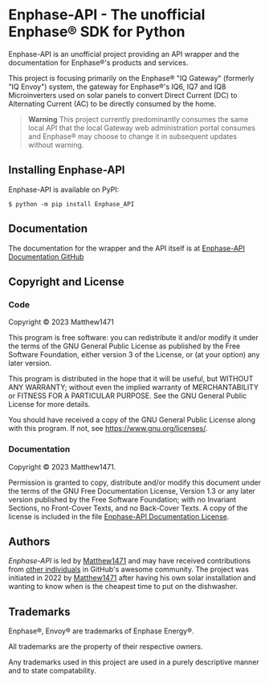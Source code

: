 # Enphase-API - The unofficial Enphase® SDK for Python

Enphase-API is an unofficial project providing an API wrapper and the documentation for Enphase®'s products and services.

This project is focusing primarily on the Enphase® "IQ Gateway" (formerly "IQ Envoy") system, the gateway for Enphase®'s IQ6, IQ7 and IQ8 Microinverters used on solar panels to convert Direct Current (DC) to Alternating Current (AC) to be directly consumed by the home.

> **Warning**
> This project currently predominantly consumes the same local API that the local Gateway web administration portal consumes and Enphase® may choose to change it in subsequent updates without warning.

## Installing Enphase-API

Enphase-API is available on PyPI:

```console
$ python -m pip install Enphase_API
```

## Documentation

The documentation for the wrapper and the API itself is at [Enphase-API Documentation GitHub](https://github.com/Matthew1471/Enphase-API/blob/main/Documentation/README.adoc)

## Copyright and License

### Code

Copyright ©️ 2023  Matthew1471

This program is free software: you can redistribute it and/or modify
it under the terms of the GNU General Public License as published by
the Free Software Foundation, either version 3 of the License, or
(at your option) any later version.

This program is distributed in the hope that it will be useful,
but WITHOUT ANY WARRANTY; without even the implied warranty of
MERCHANTABILITY or FITNESS FOR A PARTICULAR PURPOSE.  See the
GNU General Public License for more details.

You should have received a copy of the GNU General Public License
along with this program.  If not, see <https://www.gnu.org/licenses/>.

### Documentation

Copyright ©️  2023  Matthew1471.

Permission is granted to copy, distribute and/or modify this document
under the terms of the GNU Free Documentation License, Version 1.3
or any later version published by the Free Software Foundation;
with no Invariant Sections, no Front-Cover Texts, and no Back-Cover Texts.
A copy of the license is included in the file [Enphase-API Documentation License](https://github.com/Matthew1471/Enphase-API/blob/main/Documentation/LICENSE.md).

## Authors

*Enphase-API* is led by [Matthew1471](https://github.com/Matthew1471) and may have received contributions from [other individuals](https://github.com/Matthew1471/Enphase-API/graphs/contributors) in GitHub's awesome community.
The project was initiated in 2022 by [Matthew1471](https://github.com/Matthew1471) after having his own solar installation and wanting to know when is the cheapest time to put on the dishwasher.

## Trademarks

Enphase®, Envoy® are trademarks of Enphase Energy®.

All trademarks are the property of their respective owners.

Any trademarks used in this project are used in a purely descriptive manner and to state compatability.